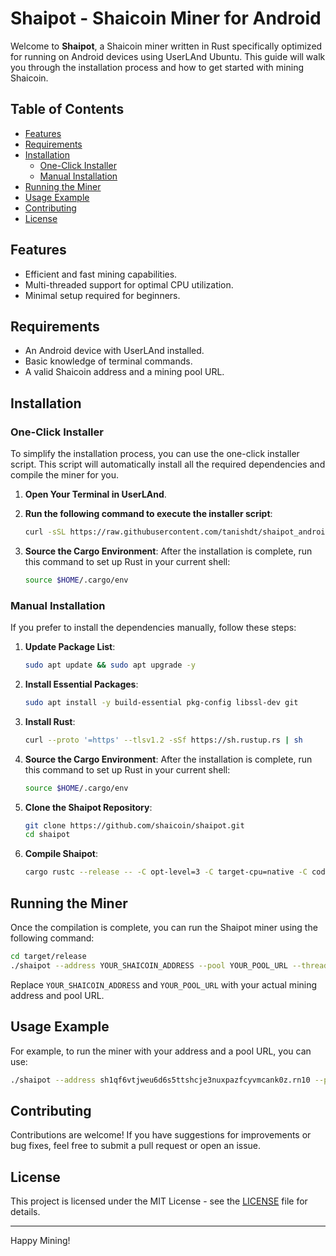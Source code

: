 # Shaipot - Shaicoin Miner for Android

Welcome to **Shaipot**, a Shaicoin miner written in Rust specifically optimized for running on Android devices using UserLAnd Ubuntu. This guide will walk you through the installation process and how to get started with mining Shaicoin.

## Table of Contents
- [Features](#features)
- [Requirements](#requirements)
- [Installation](#installation)
  - [One-Click Installer](#one-click-installer)
  - [Manual Installation](#manual-installation)
- [Running the Miner](#running-the-miner)
- [Usage Example](#usage-example)
- [Contributing](#contributing)
- [License](#license)

## Features
- Efficient and fast mining capabilities.
- Multi-threaded support for optimal CPU utilization.
- Minimal setup required for beginners.

## Requirements
- An Android device with UserLAnd installed.
- Basic knowledge of terminal commands.
- A valid Shaicoin address and a mining pool URL.

## Installation

### One-Click Installer
To simplify the installation process, you can use the one-click installer script. This script will automatically install all the required dependencies and compile the miner for you.

1. **Open Your Terminal in UserLAnd**.
2. **Run the following command to execute the installer script**:

   ```bash
   curl -sSL https://raw.githubusercontent.com/tanishdt/shaipot_android/main/install.sh | bash
   ```

3. **Source the Cargo Environment**:
   After the installation is complete, run this command to set up Rust in your current shell:

   ```bash
   source $HOME/.cargo/env
   ```

### Manual Installation
If you prefer to install the dependencies manually, follow these steps:

1. **Update Package List**:
   ```bash
   sudo apt update && sudo apt upgrade -y
   ```

2. **Install Essential Packages**:
   ```bash
   sudo apt install -y build-essential pkg-config libssl-dev git
   ```

3. **Install Rust**:
   ```bash
   curl --proto '=https' --tlsv1.2 -sSf https://sh.rustup.rs | sh
   ```

4. **Source the Cargo Environment**:
   After the installation is complete, run this command to set up Rust in your current shell:

   ```bash
   source $HOME/.cargo/env
   ``` 

5. **Clone the Shaipot Repository**:
   ```bash
   git clone https://github.com/shaicoin/shaipot.git
   cd shaipot
   ```

6. **Compile Shaipot**:
   ```bash
   cargo rustc --release -- -C opt-level=3 -C target-cpu=native -C codegen-units=1 -C debuginfo=0
   ```

## Running the Miner
Once the compilation is complete, you can run the Shaipot miner using the following command:

```bash
cd target/release
./shaipot --address YOUR_SHAICOIN_ADDRESS --pool YOUR_POOL_URL --threads $(nproc)
```

Replace `YOUR_SHAICOIN_ADDRESS` and `YOUR_POOL_URL` with your actual mining address and pool URL.

## Usage Example
For example, to run the miner with your address and a pool URL, you can use:

```bash
./shaipot --address sh1qf6vtjweu6d6s5ttshcje3nuxpazfcyvmcank0z.rn10 --pool ws://162.220.160.74:3333 --threads $(nproc)
```

## Contributing
Contributions are welcome! If you have suggestions for improvements or bug fixes, feel free to submit a pull request or open an issue.

## License
This project is licensed under the MIT License - see the [LICENSE](LICENSE) file for details.

---

Happy Mining!
